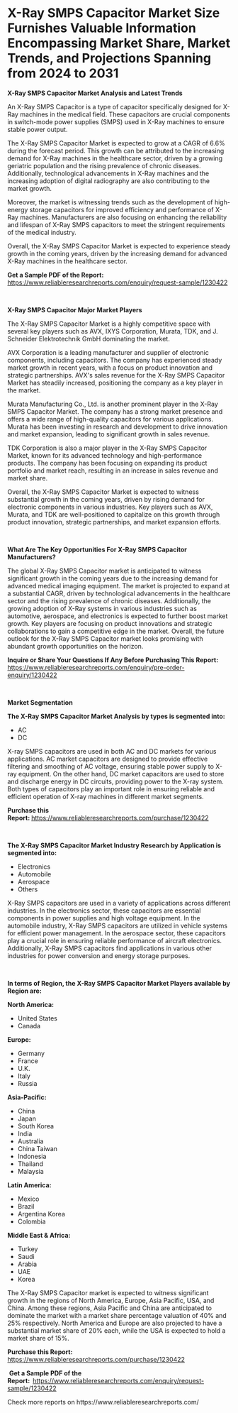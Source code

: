 <p><h1>X-Ray SMPS Capacitor Market Size Furnishes Valuable Information Encompassing Market Share, Market Trends, and Projections Spanning from 2024 to 2031</h1></p><p><strong>X-Ray SMPS Capacitor Market Analysis and Latest Trends</strong></p>
<p><p>An X-Ray SMPS Capacitor is a type of capacitor specifically designed for X-Ray machines in the medical field. These capacitors are crucial components in switch-mode power supplies (SMPS) used in X-Ray machines to ensure stable power output.</p><p>The X-Ray SMPS Capacitor Market is expected to grow at a CAGR of 6.6% during the forecast period. This growth can be attributed to the increasing demand for X-Ray machines in the healthcare sector, driven by a growing geriatric population and the rising prevalence of chronic diseases. Additionally, technological advancements in X-Ray machines and the increasing adoption of digital radiography are also contributing to the market growth.</p><p>Moreover, the market is witnessing trends such as the development of high-energy storage capacitors for improved efficiency and performance of X-Ray machines. Manufacturers are also focusing on enhancing the reliability and lifespan of X-Ray SMPS capacitors to meet the stringent requirements of the medical industry.</p><p>Overall, the X-Ray SMPS Capacitor Market is expected to experience steady growth in the coming years, driven by the increasing demand for advanced X-Ray machines in the healthcare sector.</p></p>
<p><strong>Get a Sample PDF of the Report:&nbsp;</strong> <a href="https://www.reliableresearchreports.com/enquiry/request-sample/1230422">https://www.reliableresearchreports.com/enquiry/request-sample/1230422</a></p>
<p>&nbsp;</p>
<p><strong>X-Ray SMPS Capacitor Major Market Players</strong></p>
<p><p>The X-Ray SMPS Capacitor Market is a highly competitive space with several key players such as AVX, IXYS Corporation, Murata, TDK, and J. Schneider Elektrotechnik GmbH dominating the market. </p><p>AVX Corporation is a leading manufacturer and supplier of electronic components, including capacitors. The company has experienced steady market growth in recent years, with a focus on product innovation and strategic partnerships. AVX's sales revenue for the X-Ray SMPS Capacitor Market has steadily increased, positioning the company as a key player in the market.</p><p>Murata Manufacturing Co., Ltd. is another prominent player in the X-Ray SMPS Capacitor Market. The company has a strong market presence and offers a wide range of high-quality capacitors for various applications. Murata has been investing in research and development to drive innovation and market expansion, leading to significant growth in sales revenue.</p><p>TDK Corporation is also a major player in the X-Ray SMPS Capacitor Market, known for its advanced technology and high-performance products. The company has been focusing on expanding its product portfolio and market reach, resulting in an increase in sales revenue and market share.</p><p>Overall, the X-Ray SMPS Capacitor Market is expected to witness substantial growth in the coming years, driven by rising demand for electronic components in various industries. Key players such as AVX, Murata, and TDK are well-positioned to capitalize on this growth through product innovation, strategic partnerships, and market expansion efforts.</p></p>
<p>&nbsp;</p>
<p><strong>What Are The Key Opportunities For X-Ray SMPS Capacitor Manufacturers?</strong></p>
<p><p>The global X-Ray SMPS Capacitor market is anticipated to witness significant growth in the coming years due to the increasing demand for advanced medical imaging equipment. The market is projected to expand at a substantial CAGR, driven by technological advancements in the healthcare sector and the rising prevalence of chronic diseases. Additionally, the growing adoption of X-Ray systems in various industries such as automotive, aerospace, and electronics is expected to further boost market growth. Key players are focusing on product innovations and strategic collaborations to gain a competitive edge in the market. Overall, the future outlook for the X-Ray SMPS Capacitor market looks promising with abundant growth opportunities on the horizon.</p></p>
<p><strong>Inquire or Share Your Questions If Any Before Purchasing This Report:</strong> <a href="https://www.reliableresearchreports.com/enquiry/pre-order-enquiry/1230422">https://www.reliableresearchreports.com/enquiry/pre-order-enquiry/1230422</a></p>
<p>&nbsp;</p>
<p><strong>Market Segmentation</strong></p>
<p><strong>The X-Ray SMPS Capacitor Market Analysis by types is segmented into:</strong></p>
<p><ul><li>AC</li><li>DC</li></ul></p>
<p><p>X-ray SMPS capacitors are used in both AC and DC markets for various applications. AC market capacitors are designed to provide effective filtering and smoothing of AC voltage, ensuring stable power supply to X-ray equipment. On the other hand, DC market capacitors are used to store and discharge energy in DC circuits, providing power to the X-ray system. Both types of capacitors play an important role in ensuring reliable and efficient operation of X-ray machines in different market segments.</p></p>
<p><strong>Purchase this Report:&nbsp;</strong><a href="https://www.reliableresearchreports.com/purchase/1230422">https://www.reliableresearchreports.com/purchase/1230422</a></p>
<p>&nbsp;</p>
<p><strong>The X-Ray SMPS Capacitor Market Industry Research by Application is segmented into:</strong></p>
<p><ul><li>Electronics</li><li>Automobile</li><li>Aerospace</li><li>Others</li></ul></p>
<p><p>X-Ray SMPS capacitors are used in a variety of applications across different industries. In the electronics sector, these capacitors are essential components in power supplies and high voltage equipment. In the automobile industry, X-Ray SMPS capacitors are utilized in vehicle systems for efficient power management. In the aerospace sector, these capacitors play a crucial role in ensuring reliable performance of aircraft electronics. Additionally, X-Ray SMPS capacitors find applications in various other industries for power conversion and energy storage purposes.</p></p>
<p>&nbsp;</p>
<p><strong>In terms of Region, the X-Ray SMPS Capacitor Market Players available by Region are:</strong></p>
<p>
    <p> <strong> North America: </strong>
        <ul>
            <li>United States</li>
            <li>Canada</li>
        </ul>
        </p> 
    <p> <strong> Europe: </strong>
        <ul>
            <li>Germany</li>
            <li>France</li>
            <li>U.K.</li>
            <li>Italy</li>
            <li>Russia</li>
        </ul>
        </p> 
    <p> <strong> Asia-Pacific: </strong>
        <ul>
            <li>China</li>
            <li>Japan</li>
            <li>South Korea</li>
            <li>India</li>
            <li>Australia</li>
            <li>China Taiwan</li>
            <li>Indonesia</li>
            <li>Thailand</li>
            <li>Malaysia</li>
        </ul>
        </p> 
    <p> <strong> Latin America: </strong>
        <ul>
            <li>Mexico</li>
            <li>Brazil</li>
            <li>Argentina Korea</li>
            <li>Colombia</li>
        </ul>
        </p> 
    <p> <strong> Middle East & Africa: </strong>
        <ul>
            <li>Turkey</li>
            <li>Saudi</li>
            <li>Arabia</li>
            <li>UAE</li>
            <li>Korea</li>
        </ul>
    </p>
    </p>
<p><p>The X-Ray SMPS Capacitor market is expected to witness significant growth in the regions of North America, Europe, Asia Pacific, USA, and China. Among these regions, Asia Pacific and China are anticipated to dominate the market with a market share percentage valuation of 40% and 25% respectively. North America and Europe are also projected to have a substantial market share of 20% each, while the USA is expected to hold a market share of 15%.</p></p>
<p><strong>Purchase this Report: </strong><a href="https://www.reliableresearchreports.com/purchase/1230422">https://www.reliableresearchreports.com/purchase/1230422</a></p>
<p>&nbsp;<strong>Get a Sample PDF of the Report:&nbsp;&nbsp;</strong><a href="https://www.reliableresearchreports.com/enquiry/request-sample/1230422">https://www.reliableresearchreports.com/enquiry/request-sample/1230422</a></p>
<p><strong></strong></p>
<p>Check more reports on https://www.reliableresearchreports.com/</p>